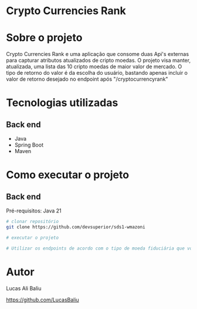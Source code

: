 # Crypto Currencies Rank

# Sobre o projeto

Crypto Currencies Rank e uma aplicação que consome duas Api's externas para capturar atributos atualizados de cripto moedas.
O projeto visa manter, atualizada, uma lista das 10 cripto moedas de maior valor de mercado. O tipo de retorno do valor é da escolha do usuário,
bastando apenas incluir o valor de retorno desejado no endpoint após "/cryptocurrencyrank"

# Tecnologias utilizadas
## Back end
- Java
- Spring Boot
- Maven

# Como executar o projeto

## Back end
Pré-requisitos: Java 21

```bash
# clonar repositório
git clone https://github.com/devsuperior/sds1-wmazoni

# executar o projeto

# Utilizar os endpoints de acordo com o tipo de moeda fiduciária que você quer comor retorno de valor (/usd, /brl, /eur...)

```

# Autor

Lucas Ali Baliu

https://github.com/LucasBaliu
